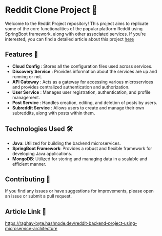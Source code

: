 # Reddit Clone Project 🚀

Welcome to the Reddit Project repository! This project aims to replicate some of the core functionalities of the popular platform Reddit using SpringBoot framework, along with other associated services.  If you're interested, you can find a detailed article about this project [here](https://raghav-byte.hashnode.dev/reddit-backend-project-using-microservice-architecture)

## Features 🌟

- **Cloud Config** : Stores all the configuration files used across services.
- **Discovery Service** : Provides information about the services are up and running or not.
- **API Gateway** : Acts as a gateway for accessing various microservices and provides centralized authentication and authorization.
- **User Service** : Manages user registration, authentication, and profile management.
- **Post Service** : Handles creation, editing, and deletion of posts by users.
- **Subreddit Service** : Allows users to create and manage their own subreddits, along with posts within them.

## Technologies Used 🛠️

- **Java**: Utilized for building the backend microservices.
- **SpringBoot Framework**: Provides a robust and flexible framework for developing Java applications.
- **MongoDB**: Utilized for storing and managing data in a scalable and efficient manner.

## Contributing 🤝

If you find any issues or have suggestions for improvements, please open an issue or submit a pull request.

## Article Link 🔗
https://raghav-byte.hashnode.dev/reddit-backend-project-using-microservice-architecture
